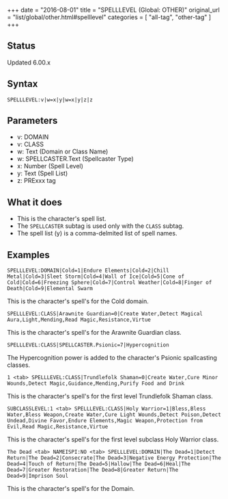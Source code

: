 +++
date = "2016-08-01"
title = "SPELLLEVEL (Global: OTHER)"
original_url = "list/global/other.html#spelllevel"
categories = [ "all-tag", "other-tag" ]
+++

## Status

Updated 6.00.x

## Syntax

`SPELLLEVEL:v|w=x|y|w=x|y|z|z`

## Parameters

-   v: DOMAIN
-   v: CLASS
-   w: Text (Domain or Class Name)
-   w: SPELLCASTER.Text (Spellcaster Type)
-   x: Number (Spell Level)
-   y: Text (Spell List)
-   z: PRExxx tag



What it does
------------

-   This is the character's spell list.
-   The `SPELLCASTER` subtag is used only with the `CLASS` subtag.
-   The spell list (y) is a comma-delmited list of spell names.

Examples
--------

`SPELLLEVEL:DOMAIN|Cold=1|Endure Elements|Cold=2|Chill Metal|Cold=3|Sleet Storm|Cold=4|Wall of Ice|Cold=5|Cone of Cold|Cold=6|Freezing Sphere|Cold=7|Control Weather|Cold=8|Finger of Death|Cold=9|Elemental Swarm`

This is the character's spell's for the Cold domain.

`SPELLLEVEL:CLASS|Arawnite Guardian=0|Create Water,Detect Magical Aura,Light,Mending,Read Magic,Resistance,Virtue`

This is the character's spell's for the Arawnite Guardian class.

`SPELLLEVEL:CLASS|SPELLCASTER.Psionic=7|Hypercognition`

The Hypercognition power is added to the character's Psionic
spallcasting classes.

`1 <tab> SPELLLEVEL:CLASS|Trundlefolk Shaman=0|Create Water,Cure Minor Wounds,Detect Magic,Guidance,Mending,Purify Food and Drink`

This is the character's spell's for the first level Trundlefolk Shaman
class.

`SUBCLASSLEVEL:1 <tab> SPELLLEVEL:CLASS|Holy Warrior=1|Bless,Bless Water,Bless Weapon,Create Water,Cure Light Wounds,Detect Poison,Detect Undead,Divine Favor,Endure Elements,Magic Weapon,Protection from Evil,Read Magic,Resistance,Virtue`

This is the character's spell's for the first level subclass Holy
Warrior class.

`The Dead <tab> NAMEISPI:NO <tab> SPELLLEVEL:DOMAIN|The Dead=1|Detect Return|The Dead=2|Consecrate|The Dead=3|Negative Energy Protection|The Dead=4|Touch of Return|The Dead=5|Hallow|The Dead=6|Heal|The Dead=7|Greater Restoration|The Dead=8|Greater Return|The Dead=9|Imprison Soul`

This is the character's spell's for the Domain.

